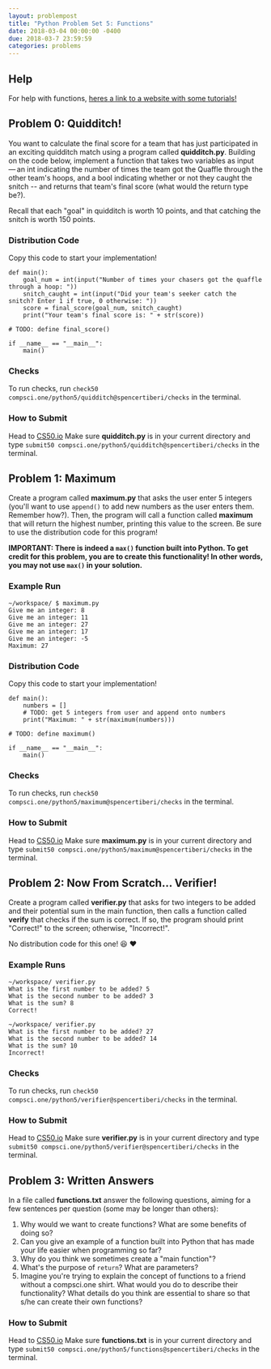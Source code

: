 ```yaml
---
layout: problempost
title: "Python Problem Set 5: Functions"
date: 2018-03-04 00:00:00 -0400
due: 2018-03-7 23:59:59
categories: problems
---
```


## Help

For help with functions, [heres a link to a website with some tutorials!](https://www.learnpython.org/en/Functions)

## Problem 0: Quidditch!
You want to calculate the final score for a team that has just participated in an exciting quidditch match using a program called **quidditch.py**. Building on the code below, implement a function that takes two variables as input — an int indicating the number of times the team got the Quaffle through the other team's hoops, and a bool indicating whether or not they caught the snitch -- and returns that team's final score (what would the return type be?).

Recall that each "goal" in quidditch is worth 10 points, and that catching the snitch is worth 150 points.

### Distribution Code

Copy this code to start your implementation!

```
def main():
    goal_num = int(input("Number of times your chasers got the quaffle through a hoop: "))
    snitch_caught = int(input("Did your team's seeker catch the snitch? Enter 1 if true, 0 otherwise: "))
    score = final_score(goal_num, snitch_caught)
    print("Your team's final score is: " + str(score))

# TODO: define final_score()

if __name__ == "__main__":
    main()
```

### Checks

To run checks, run `check50 compsci.one/python5/quidditch@spencertiberi/checks` in the terminal.

### How to Submit

Head to [CS50.io](cs50.io) Make sure **quidditch.py** is in your current directory and type `submit50 compsci.one/python5/quidditch@spencertiberi/checks` in the terminal.

## Problem 1: Maximum
Create a program called **maximum.py** that asks the user enter 5 integers (you'll want to use `append()` to add new numbers as the user enters them. Remember how?). Then, the program will call a function called **maximum** that will return the highest number, printing this value to the screen. Be sure to use the distribution code for this program!

**IMPORTANT: There is indeed a `max()` function built into Python. To get credit for this problem, you are to create this functionality! In other words, you may not use `max()` in your solution.**

### Example Run
```
~/workspace/ $ maximum.py
Give me an integer: 8
Give me an integer: 11
Give me an integer: 27
Give me an integer: 17
Give me an integer: -5
Maximum: 27
```

### Distribution Code

Copy this code to start your implementation!

```
def main():
    numbers = []
    # TODO: get 5 integers from user and append onto numbers
    print("Maximum: " + str(maximum(numbers)))

# TODO: define maximum()

if __name__ == "__main__":
    main()
```

### Checks

To run checks, run `check50 compsci.one/python5/maximum@spencertiberi/checks` in the terminal.

### How to Submit

Head to [CS50.io](cs50.io) Make sure **maximum.py** is in your current directory and type `submit50 compsci.one/python5/maximum@spencertiberi/checks` in the terminal.

## Problem 2: Now From Scratch... Verifier!
Create a program called **verifier.py** that asks for two integers to be added and their potential sum in the main function, then calls a function called **verify** that checks if the sum is correct. If so, the program should print "Correct!" to the screen; otherwise, "Incorrect!".

No distribution code for this one! 😆 ❤️

### Example Runs
```
~/workspace/ verifier.py
What is the first number to be added? 5
What is the second number to be added? 3
What is the sum? 8
Correct!
```
```
~/workspace/ verifier.py
What is the first number to be added? 27
What is the second number to be added? 14
What is the sum? 10
Incorrect!
```

### Checks

To run checks, run `check50 compsci.one/python5/verifier@spencertiberi/checks` in the terminal.

### How to Submit

Head to [CS50.io](cs50.io) Make sure **verifier.py** is in your current directory and type `submit50 compsci.one/python5/verifier@spencertiberi/checks` in the terminal.

## Problem 3: Written Answers

In a file called **functions.txt** answer the following questions, aiming for a few sentences per question (some may be longer than others):

1. Why would we want to create functions? What are some benefits of doing so?
2. Can you give an example of a function built into Python that has made your life easier when programming so far?
3. Why do you think we sometimes create a "main function"?
4. What's the purpose of `return`? What are parameters?
5. Imagine you're trying to explain the concept of functions to a friend without a compsci.one shirt. What would you do to describe their functionality? What details do you think are essential to share so that s/he can create their own functions?

### How to Submit

Head to [CS50.io](cs50.io) Make sure **functions.txt** is in your current directory and type `submit50 compsci.one/python5/functions@spencertiberi/checks` in the terminal.
